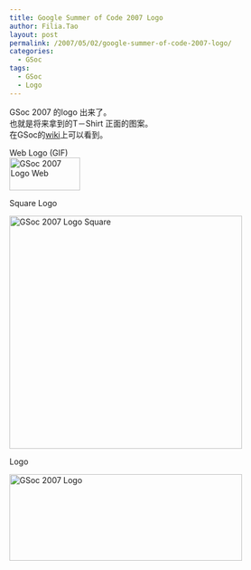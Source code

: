 ```yaml
---
title: Google Summer of Code 2007 Logo
author: Filia.Tao
layout: post
permalink: /2007/05/02/google-summer-of-code-2007-logo/
categories:
  - GSoc
tags:
  - GSoc
  - Logo
---
```

GSoc 2007 的logo 出来了。  
也就是将来拿到的T－Shirt 正面的图案。  
在GSoc的<a href="http://code.google.com/support/bin/answer.py?answer=66271&topic=10733" target="_blank">wiki</a>上可以看到。

Web Logo (GIF)  
<a href="http://code.google.com/soc/gsoclogo07web.gif" target="_blank"><img src="http://code.google.com/soc/gsoclogo07web.gif" title="GSoc 2007 Logo Web" alt="GSoc 2007 Logo Web" height="58" width="125" /></a>

Square Logo

<a href="http://code.google.com/soc/gsoclogo07square.jpg" target="_blank"><img src="http://code.google.com/soc/gsoclogo07square.jpg" title="GSoc 2007 Logo  Square" alt="GSoc 2007 Logo  Square" height="412" width="412" /></a>

Logo

<a href="http://code.google.com/soc/gsoclogo07.jpg" target="_blank"><img src="http://code.google.com/soc/gsoclogo07.jpg" title="GSoc 2007 Logo " alt="GSoc 2007 Logo " height="153" width="412" /></a>